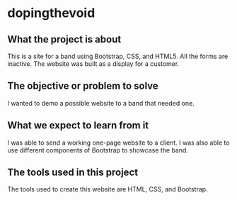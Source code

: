 # dopingthevoid

## What the project is about
This is a site for a band using Bootstrap, CSS, and HTML5. All the forms are inactive. The website was built as a display for a customer.

## The objective or problem to solve
I wanted to demo a possible website to a band that needed one.

## What we expect to learn from it
I was able to send a working one-page website to a client. I was also able to use different components of Bootstrap to showcase the band.

## The tools used in this project
The tools used to create this website are HTML, CSS, and Bootstrap.
